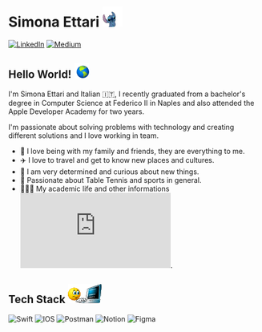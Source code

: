 # Simona Ettari  <img src="https://github.com/simona2606/simona2606/blob/main/assets/stitch.gif" width="40" height="40">

[![LinkedIn](https://img.shields.io/badge/LinkedIn-%230077B5.svg?logo=linkedin&logoColor=white)](https://www.linkedin.com/in/simona-ettari-109998187/) [![Medium](https://img.shields.io/badge/Medium-12100E?logo=medium&logoColor=white)](https://medium.com/@simonaettari26) 

## Hello World! <img src="https://github.com/simona2606/simona2606/blob/main/assets/world.git.gif" width="30" height="30">

I'm Simona Ettari and Italian 🇮🇹, I recently graduated from a bachelor's degree in Computer Science at Federico II in Naples and also attended the Apple Developer Academy for two years.

I'm passionate about solving problems with technology and creating different solutions and I love working in team.

* 🏡 I love being with my family and friends, they are everything to me.
* ✈️ I love to travel and get to know new places and cultures.
* 🧐 I am very determined and curious about new things.
* 🏓 Passionate about Table Tennis and sports in general.
* 👩🏽‍🎓 My academic life and other informations ![here](https://github.com/simona2606/simona2606/blob/main/assets/Simona%20Ettari%20CV.pdf).


## Tech Stack <img src="https://github.com/simona2606/simona2606/blob/main/assets/pc.gif" >  
![Swift](https://img.shields.io/badge/swift-F54A2A?style=for-the-badge&logo=swift&logoColor=white) ![IOS](https://img.shields.io/badge/IOS-%2320232a.svg?style=for-the-badge&logo=apple&logoColor=white) ![Postman](https://img.shields.io/badge/Postman-FF6C37?style=for-the-badge&logo=postman&logoColor=white) ![Notion](https://img.shields.io/badge/Notion-%23000000.svg?style=for-the-badge&logo=notion&logoColor=white) 	![Figma](https://img.shields.io/badge/figma-%235C5AD8.svg?style=for-the-badge&logo=figma&logoColor=white)
